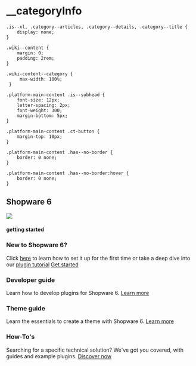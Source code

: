 # \_\_categoryInfo

  
    .is--xl, .category--articles, .category--details, .category--title {  
        display: none;  
    }  
  
    .wiki--content {  
        margin: 0;  
        padding: 2rem;  
    }  
  
    .wiki-content--category {  
         max-width: 100%;  
     }  
  
    .platform-main-content .is--subhead {  
        font-size: 12px;  
        letter-spacing: 2px;  
        font-weight: 300;  
        margin-bottom: 5px;  
    }  
  
    .platform-main-content .ct-button {  
        margin-top: 10px;  
    }  
  
    .platform-main-content .has--no-border {  
        border: 0 none;  
    }  
  
    .platform-main-content .has--no-border:hover {  
        border: 0 none;  
    }  


## Shopware 6

![](https://s3.eu-central-1.amazonaws.com/wiki-assets.shopware.com/1562139879/group.png)

#### getting started

###  New to Shopware 6?

 Click [here](https://github.com/elkmod/shopware-dx/tree/0c4bd450b25734a607955d03e7f7a908abf1a386/en/shopware-platform-dev-en/system-guide/system-requirements/README.md) to learn how to set it up for the first time or take a deep dive into our [plugin tutorial](https://github.com/elkmod/shopware-dx/tree/0c4bd450b25734a607955d03e7f7a908abf1a386/en/shopware-platform-dev-en/how-to/indepth-guide-bundle/introduction/README.md) [Get started](https://github.com/elkmod/shopware-dx/tree/0c4bd450b25734a607955d03e7f7a908abf1a386/en/shopware-platform-dev-en/system-guide/README.md)

### Developer guide

 Learn how to develop plugins for Shopware 6. [Learn more](https://github.com/elkmod/shopware-dx/tree/0c4bd450b25734a607955d03e7f7a908abf1a386/en/shopware-platform-dev-en/developer-guide/README.md)

### Theme guide

 Learn the essentials to create a theme with Shopware 6. [Learn more](https://github.com/elkmod/shopware-dx/tree/0c4bd450b25734a607955d03e7f7a908abf1a386/en/shopware-platform-dev-en/theme-guide/README.md)

### How-To's

 Searching for a specific technical solution? We've got you covered, with guides and example plugins. [Discover now](https://github.com/elkmod/shopware-dx/tree/0c4bd450b25734a607955d03e7f7a908abf1a386/en/shopware-platform-dev-en/how-to/README.md)

